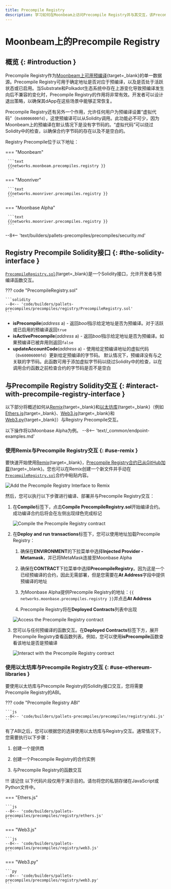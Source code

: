 ```yaml
---
title: Precompile Registry
description: 学习如何在Moonbeam上访问Precompile Registry并与其交互，该Precompile Registry可用于检查给定地址是否是预编译以及是否可以在Moonbeam上支持。
---
```


# Moonbeam上的Precompile Registry

## 概览 {: #introduction }

Precompile Registry作为[Moonbeam上可用预编译](/builders/pallets-precompiles/precompiles/overview){target=_blank}的单一数据源。Precompile Registry可用于确定地址是否对应于预编译，以及是否处于活跃状态或已启用。当Substrate和Polkadot生态系统中存在上游变化导致预编译发生向后不兼容的变化时，Precompile Registry的作用将非常有效。开发者可以设计退出策略，以确保其dApp在这些场景中能够正常恢复。

Precompile Registry还有另外一个作用，允许任何用户为预编译设置“虚拟代码”（`0x60006000fd`），这使预编译可以从Solidity调用。此功能必不可少，因为Moonbeam上的预编译在默认情况下是没有字节码的。“虚拟代码”可以绕过Solidity中的检查，以确保合约字节码的存在以及不是空白的。

Registry Precompile位于以下地址：

=== "Moonbeam"

     ```text
     {{networks.moonbeam.precompiles.registry }}
     ```

=== "Moonriver"

     ```text
     {{networks.moonriver.precompiles.registry }}
     ```

=== "Moonbase Alpha"

     ```text
     {{networks.moonriver.precompiles.registry }}
     ```

--8<-- 'text/builders/pallets-precompiles/precompiles/security.md'

## Registry Precompile Solidity接口 {: #the-solidity-interface }

[`PrecompileRegistry.sol`](https://github.com/moonbeam-foundation/moonbeam/blob/master/precompiles/precompile-registry/PrecompileRegistry.sol){target=_blank}是一个Solidity接口，允许开发者与预编译函数交互。

??? code "PrecompileRegistry.sol"

    ```solidity
    --8<-- 'code/builders/pallets-precompiles/precompiles/registry/PrecompileRegistry.sol'
    ```

- **isPrecompile**(*address* a) - 返回*bool*指示给定地址是否为预编译。对于活跃或已启用的预编译返回`true`
- **isActivePrecompile**(*address* a) - 返回*bool*指示给定地址是否为预编译。如果预编译已被弃用则返回`false`
- **updateAccountCode**(*address* a) - 使用给定预编译地址的虚拟代码（`0x60006000fd`）更新给定预编译的字节码。 默认情况下，预编译没有与之关联的字节码。此函数可用于添加虚拟字节码以绕过Solidity中的检查，以在调用合约函数之前检查合约的字节码是否不是空白

## 与Precompile Registry Solidity交互 {: #interact-with-precompile-registry-interface }

以下部分将概述如何从[Remix](/builders/build/eth-api/dev-env/remix){target=_blank}和[以太坊库](/builders/build/eth-api/libraries/){target=_blank}（例如[Ethers.js](/builders/build/eth-api/libraries/ethersjs){target=_blank}、[Web3.js](/builders/build/eth-api/libraries/web3js){target=_blank}和[Web3.py](/builders/build/eth-api/libraries/web3py){target=_blank}）与Registry Precompile交互。

以下操作将以Moonbase Alpha为例。
--8<-- 'text/_common/endpoint-examples.md'

### 使用Remix与Precompile Registry交互 {: #use-remix }

要快速开始使用[Remix](/builders/build/eth-api/dev-env/remix){target=_blank}，[Precompile Registry合约已从GitHub加载](https://remix.ethereum.org/#url=https://github.com/moonbeam-foundation/moonbeam/blob/master/precompiles/precompile-registry/PrecompileRegistry.sol){target=_blank}。您也可以在Remix创建一个新文件并手动在[`PrecompileRegistry.sol`](#the-solidity-interface)合约中粘贴内容。

![Add the Precompile Registry Interface to Remix](/images/builders/pallets-precompiles/precompiles/registry/registry-1.png)

然后，您可以执行以下步骤进行编译、部署并与Precompile Registry交互：

1. 在**Compile**标签下，点击**Compile PrecompileRegistry.sol**开始编译合约。成功编译合约后将会在左侧出现绿色完成标记

    ![Compile the Precompile Registry contract](/images/builders/pallets-precompiles/precompiles/registry/registry-2.png)

2. 在**Deploy and run transactions**标签下，您可以使用地址加载Precompile Registry：

    1. 确保在**ENVIRONMENT**的下拉菜单中选择**Injected Provider - Metamask**，并已将MetaMask连接至Moonbase Alpha

    2. 确保在**CONTRACT**下拉菜单中选择**PrecompileRegistry**。因为这是一个已经预编译的合约，因此无需部署，但是您需要在**At Address**字段中提供预编译的地址

    3. 为Moonbase Alpha提供Precompile Registry的地址：`{{ networks.moonbase.precompiles.registry }}`并点击**At Address**

    4. Precompile Registry将在**Deployed Contracts**列表中出现

    ![Access the Precompile Registry contract](/images/builders/pallets-precompiles/precompiles/registry/registry-3.png)

3. 您可以与任何预编译的函数交互。在**Deployed Contracts**标签下方，展开Precompile Registry查看函数列表。例如，您可以使用**isPrecompile**函数查看该地址是否是预编译

    ![Interact with the Precompile Registry contract](/images/builders/pallets-precompiles/precompiles/registry/registry-4.png)

### 使用以太坊库与Precompile Registry交互 {: #use-ethereum-libraries }

要使用以太坊库与Precompile Registry的Solidity接口交互，您将需要Precompile Registry的ABI。

??? code "Precompile Registry ABI"

    ```js
    --8<-- 'code/builders/pallets-precompiles/precompiles/registry/abi.js'
    ```

有了ABI之后，您可以根据您的选择使用以太坊库与Registry交互。通常情况下，您需要执行以下步骤：

1. 创建一个提供商

2. 创建一个Precompile Registry的合约实例

3. 与Precompile Registry的函数交互

!!! 请记住
    以下代码片段仅用于演示目的。请勿将您的私钥存储在JavaScript或Python文件中。

=== "Ethers.js"

    ```js
    --8<-- 'code/builders/pallets-precompiles/precompiles/registry/ethers.js'
    ```

=== "Web3.js"

    ```js
    --8<-- 'code/builders/pallets-precompiles/precompiles/registry/web3.js'
    ```

=== "Web3.py"

    ```py
    --8<-- 'code/builders/pallets-precompiles/precompiles/registry/web3.py'
    ```